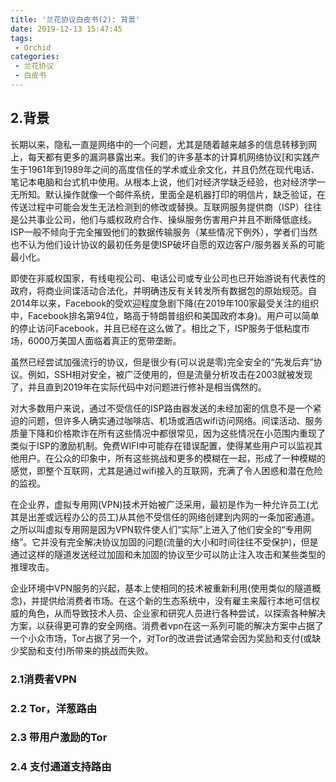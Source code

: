 ```yaml
---
title: '兰花协议白皮书(2): 背景'
date: 2019-12-13 15:47:45
tags:
 - Orchid
categories:
 - 兰花协议
 - 白皮书
---
```


## 2.背景

长期以来，隐私一直是网络中的一个问题，尤其是随着越来越多的信息转移到网上，每天都有更多的漏洞暴露出来。我们的许多基本的计算机网络协议[和实践产生于1961年到1989年之间的高度信任的学术或业余文化，并且仍然在现代电话、笔记本电脑和台式机中使用。从根本上说，他们对经济学缺乏经验，也对经济学一无所知。默认操作就像一个邮件系统，里面全是机器打印的明信片，缺乏验证，在传送过程中可能会发生无法检测到的修改或替换。互联网服务提供商（ISP）往往是公共事业公司，他们与威权政府合作、操纵服务伤害用户并且不断降低底线。ISP一般不倾向于完全摧毁他们的数据传输服务（某些情况下例外），学者们当然也不认为他们设计协议的最初任务是使ISP破坏自愿的双边客户/服务器关系的可能最小化。

即使在非威权国家，有线电视公司、电话公司或专业公司也已开始游说有代表性的政府，将商业间谍活动合法化，并明确违反有关转发所有数据包的原始规范。自2014年以来，Facebook的受欢迎程度急剧下降(在2019年100家最受关注的组织中，Facebook排名第94位，略高于特朗普组织和美国政府本身)。用户可以简单的停止访问Facebook，并且已经在这么做了。相比之下，ISP服务于低粘度市场，6000万美国人面临着真正的宽带垄断。

虽然已经尝试加强流行的协议，但是很少有(可以说是零)完全安全的“先发后弃”协议。例如，SSH相对安全，被广泛使用的，但是流量分析攻击在2003就被发现了，并且直到2019年在实际代码中对问题进行修补是相当偶然的。

对大多数用户来说，通过不受信任的ISP路由器发送的未经加密的信息不是一个紧迫的问题，但许多人确实通过咖啡店、机场或酒店wifi访问网络。间谍活动、服务质量下降和价格欺诈在所有这些情况中都很常见，因为这些情况在小范围内重现了类似于ISP的激励机制。免费WIFI中可能存在错误配置，使得某些用户可以监视其他用户。在公众的印象中，所有这些挑战和更多的模糊在一起，形成了一种模糊的感觉，即整个互联网，尤其是通过wifi接入的互联网，充满了令人困惑和潜在危险的监视。

在企业界，虚拟专用网(VPN)技术开始被广泛采用，最初是作为一种允许员工(尤其是出差或远程办公的员工)从其他不受信任的网络创建到内网的一条加密通道。之所以叫虚拟专用网是因为VPN软件使人们“实际”上进入了他们安全的“专用网络”。它并没有完全解决协议加固的问题(流量的大小和时间往往不受保护)，但是通过这样的隧道发送经过加固和未加固的协议至少可以防止注入攻击和某些类型的推理攻击。

企业环境中VPN服务的兴起，基本上使相同的技术被重新利用(使用类似的隧道概念)，并提供给消费者市场。在这个新的生态系统中，没有雇主来履行本地可信权威的角色，从而导致技术人员、企业家和研究人员进行各种尝试，以探索各种解决方案，以获得更可靠的安全网络。消费者vpn在这一系列可能的解决方案中占据了一个小众市场，Tor占据了另一个，对Tor的改进尝试通常会因为奖励和支付(或缺少奖励和支付)所带来的挑战而失败。

### 2.1消费者VPN

### 2.2 Tor，洋葱路由

### 2.3 带用户激励的Tor

### 2.4 支付通道支持路由